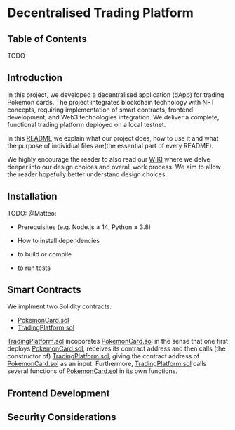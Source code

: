# Decentralised Trading Platform

## Table of Contents
TODO




## Introduction

In this project, we developed a decentralised application (dApp) for trading Pokémon cards.  The project integrates blockchain technology with NFT concepts, requiring implementation of smart contracts, frontend development, and Web3 technologies integration. We deliver a complete, functional trading platform deployed on a local testnet. 

In this [README](README.md) we explain what our project does, how to use it and what the purpose of individual files are(the essential part of every README). 

We highly encourage the reader to also read our [WIKI](WIKI.md) where we delve deeper into our design choices and overall work process. We aim to allow the reader hopefully better understand design choices.

## Installation

TODO: @Matteo:

- Prerequisites (e.g. Node.js ≥ 14, Python ≥ 3.8)

- How to install dependencies

-  to build or compile

-  to run tests

## Smart Contracts

We implment two Solidity contracts:
- [PokemonCard.sol](contracts\PokemonCard.sol)
-  [TradingPlatform.sol](contracts\TradingPlatform.sol)

[TradingPlatform.sol](contracts\TradingPlatform.sol) incoporates [PokemonCard.sol](contracts\PokemonCard.sol) in the sense that one first deploys [PokemonCard.sol](contracts\PokemonCard.sol), receives its contract address and then calls (the constructor of) [TradingPlatform.sol](contracts\TradingPlatform.sol), giving the contract address of [PokemonCard.sol](contracts\PokemonCard.sol) as an input. Furthermore, [TradingPlatform.sol](contracts\TradingPlatform.sol) calls several functions of [PokemonCard.sol](contracts\PokemonCard.sol) in its own functions. 

## Frontend Development

## Security Considerations



 


